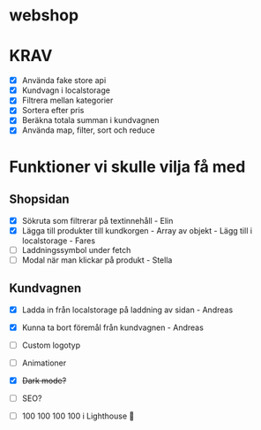 # webshop

# KRAV

- [x] Använda fake store api
- [x] Kundvagn i localstorage
- [x] Filtrera mellan kategorier
- [x] Sortera efter pris
- [x] Beräkna totala summan i kundvagnen
- [x] Använda map, filter, sort och reduce

# Funktioner vi skulle vilja få med

## Shopsidan
- [x] Sökruta som filtrerar på textinnehåll - Elin
- [x] Lägga till produkter till kundkorgen - Array av objekt - Lägg till i localstorage - Fares
- [ ] Laddningssymbol under fetch
- [ ] Modal när man klickar på produkt - Stella

## Kundvagnen 
- [x] Ladda in från localstorage på laddning av sidan - Andreas
- [x] Kunna ta bort föremål från kundvagnen - Andreas

- [ ] Custom logotyp
- [ ] Animationer
- [x] ~~Dark mode?~~
- [ ] SEO?
- [ ] 100 100 100 100 i Lighthouse 🎉
